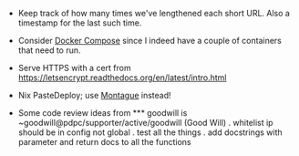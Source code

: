 - Keep track of how many times we've lengthened each short URL.  Also
  a timestamp for the last such time.

- Consider [Docker Compose](https://docs.docker.com/compose/) since I
  indeed have a couple of containers that need to run.

- Serve HTTPS with a cert from
  https://letsencrypt.readthedocs.org/en/latest/intro.html

- Nix PasteDeploy; use
  [Montague](https://metaclassical.com/announcing-montague-the-new-way-to-configure-python-applications/)
  instead!

- Some code review ideas from *** goodwill is ~goodwill@pdpc/supporter/active/goodwill (Good Will)
  <goodwill> . whitelist ip should be in config not global
  <goodwill> . test all the things
  <goodwill> . add docstrings with parameter and return docs to all the functions
